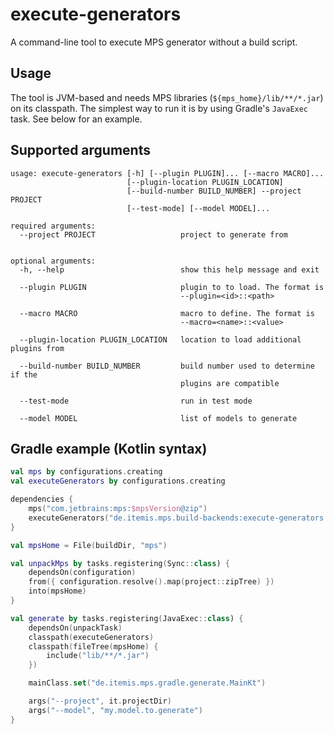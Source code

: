 # execute-generators

A command-line tool to execute MPS generator without a build script.

## Usage

The tool is JVM-based and needs MPS libraries (`${mps_home}/lib/**/*.jar`) on its classpath. The simplest way to run it
is by using Gradle's `JavaExec` task. See below for an example.

## Supported arguments

```
usage: execute-generators [-h] [--plugin PLUGIN]... [--macro MACRO]...
                          [--plugin-location PLUGIN_LOCATION]
                          [--build-number BUILD_NUMBER] --project PROJECT
                          [--test-mode] [--model MODEL]...

required arguments:
  --project PROJECT                   project to generate from


optional arguments:
  -h, --help                          show this help message and exit

  --plugin PLUGIN                     plugin to to load. The format is
                                      --plugin=<id>::<path>

  --macro MACRO                       macro to define. The format is
                                      --macro=<name>::<value>

  --plugin-location PLUGIN_LOCATION   location to load additional plugins from

  --build-number BUILD_NUMBER         build number used to determine if the
                                      plugins are compatible

  --test-mode                         run in test mode

  --model MODEL                       list of models to generate
```

## Gradle example (Kotlin syntax)

```kotlin
val mps by configurations.creating
val executeGenerators by configurations.creating

dependencies {
    mps("com.jetbrains:mps:$mpsVersion@zip")
    executeGenerators("de.itemis.mps.build-backends:execute-generators:$buildBackendsVersion")
}

val mpsHome = File(buildDir, "mps")

val unpackMps by tasks.registering(Sync::class) {
    dependsOn(configuration)
    from({ configuration.resolve().map(project::zipTree) })
    into(mpsHome)
}

val generate by tasks.registering(JavaExec::class) {
    dependsOn(unpackTask)
    classpath(executeGenerators)
    classpath(fileTree(mpsHome) {
        include("lib/**/*.jar")
    })

    mainClass.set("de.itemis.mps.gradle.generate.MainKt")

    args("--project", it.projectDir)
    args("--model", "my.model.to.generate")
}
```
